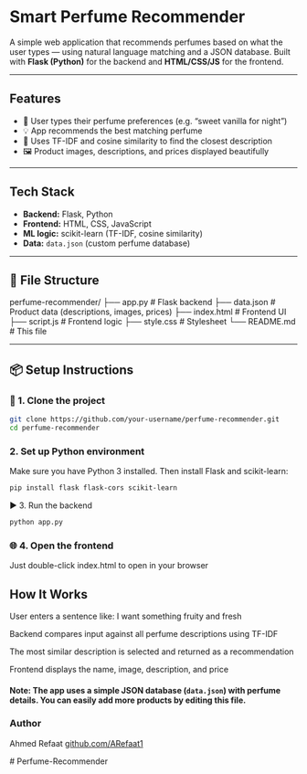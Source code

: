 # Smart Perfume Recommender

A simple web application that recommends perfumes based on what the user types — using natural language matching and a JSON database. Built with **Flask (Python)** for the backend and **HTML/CSS/JS** for the frontend.

---

##  Features

- 🔎 User types their perfume preferences (e.g. “sweet vanilla for night”)
- 💡 App recommends the best matching perfume
- 🧠 Uses TF-IDF and cosine similarity to find the closest description
- 🖼️ Product images, descriptions, and prices displayed beautifully

---

## Tech Stack

- **Backend:** Flask, Python
- **Frontend:** HTML, CSS, JavaScript
- **ML logic:** scikit-learn (TF-IDF, cosine similarity)
- **Data:** `data.json` (custom perfume database)

---

## 📁 File Structure
perfume-recommender/
├── app.py # Flask backend
├── data.json # Product data (descriptions, images, prices)
├── index.html # Frontend UI
├── script.js # Frontend logic
├── style.css # Stylesheet
└── README.md # This file


---

## 📦 Setup Instructions

### 🔧 1. Clone the project

```bash
git clone https://github.com/your-username/perfume-recommender.git
cd perfume-recommender

```
### 2. Set up Python environment


Make sure you have Python 3 installed. Then install Flask and scikit-learn:

```bash
pip install flask flask-cors scikit-learn
```

▶️ 3. Run the backend

```bash
python app.py
```

### 🌐 4. Open the frontend

Just double-click index.html to open in your browser


## How It Works


User enters a sentence like: I want something fruity and fresh

Backend compares input against all perfume descriptions using TF-IDF

The most similar description is selected and returned as a recommendation

Frontend displays the name, image, description, and price


#### Note: The app uses a simple JSON database (`data.json`) with perfume details. You can easily add more products by editing this file.

### Author
Ahmed Refaat
[github.com/ARefaat1](https://github.com/ARefaat1)


#   P e r f u m e - R e c o m m e n d e r  
 
